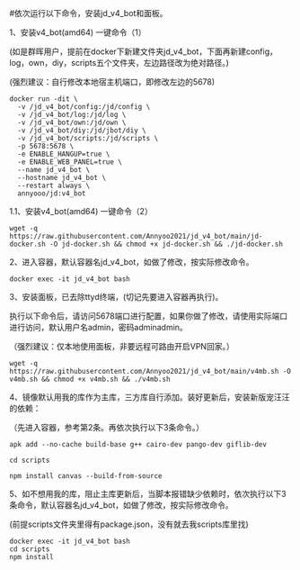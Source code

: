 #依次运行以下命令，安装jd_v4_bot和面板。


1、安装v4_bot(amd64) 一键命令（1）

  (如是群晖用户，提前在docker下新建文件夹jd_v4_bot，下面再新建config，log，own，diy，scripts五个文件夹，左边路径改为绝对路径。)
  
  (强烈建议：自行修改本地宿主机端口，即修改左边的5678)
  
    docker run -dit \
      -v /jd_v4_bot/config:/jd/config \
      -v /jd_v4_bot/log:/jd/log \
      -v /jd_v4_bot/own:/jd/own \
      -v /jd_v4_bot/diy:/jd/jbot/diy \
      -v /jd_v4_bot/scripts:/jd/scripts \
      -p 5678:5678 \
      -e ENABLE_HANGUP=true \
      -e ENABLE_WEB_PANEL=true \
      --name jd_v4_bot \
      --hostname jd_v4_bot \
      --restart always \
      annyooo/jd:v4_bot



1.1、安装v4_bot(amd64) 一键命令（2）

    wget -q https://raw.githubusercontent.com/Annyoo2021/jd_v4_bot/main/jd-docker.sh -O jd-docker.sh && chmod +x jd-docker.sh && ./jd-docker.sh


   
2、进入容器，默认容器名jd_v4_bot，如做了修改，按实际修改命令。

    docker exec -it jd_v4_bot bash 


 
3、安装面板，已去除ttyd终端，(切记先要进入容器再执行)。

   执行以下命令后，请访问5678端口进行配置，如果你做了修改，请使用实际端口进行访问，默认用户名admin，密码adminadmin。
   
   （强烈建议：仅本地使用面板，非要远程可路由开启VPN回家。）
 
    wget -q https://raw.githubusercontent.com/Annyoo2021/jd_v4_bot/main/v4mb.sh -O v4mb.sh && chmod +x v4mb.sh && ./v4mb.sh
 



4、镜像默认用我的库作为主库，三方库自行添加。装好更新后，安装新版宠汪汪的依赖：

 （先进入容器，参考第2条。再依次执行以下3条命令。）

    apk add --no-cache build-base g++ cairo-dev pango-dev giflib-dev

    cd scripts

    npm install canvas --build-from-source



5、如不想用我的库，阻止主库更新后，当脚本报错缺少依赖时，依次执行以下3条命令，默认容器名jd_v4_bot，如做了修改，按实际修改命令。

  (前提scripts文件夹里得有package.json，没有就去我scripts库里找)

    docker exec -it jd_v4_bot bash
    cd scripts
    npm install
